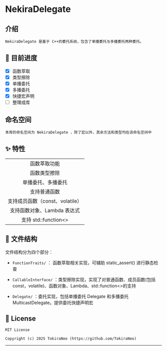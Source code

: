 # NekiraDelegate

## 介绍

```
NekiraDelegate 是基于 C++的委托系统，包含了单播委托与多播委托两种委托。
```

## 🚀 目前进度

- [x] 函数萃取
- [x] 类型擦除
- [x] 单播委托
- [x] 多播委托
- [x] 快捷宏声明
- [ ] 整理成库

## 命名空间

```
本库的命名空间为 NekiraDelegate ，除了宏以外，其余方法和类型均在该命名空间中
```

## ✨ 特性

|                                 |
| :-----------------------------: |
|          函数萃取功能           |
|          函数类型擦除           |
|       单播委托、多播委托        |
|          支持普通函数           |
| 支持成员函数（const、volatile） |
|   支持函数对象、Lambda 表达式   |
|      支持 std::function<>       |

## 📂 文件结构

文件结构分为四个部分：

- `FunctionTraits/` ： 函数萃取相关实现，可辅助 static_assert() 进行静态检查

- `CallableInterface/` ：类型擦除实现，实现了对普通函数、成员函数(包括 const，volatile)、函数对象、Lambda、std::function<>的支持

- `Delegate/` ：委托实现，包括单播委托 Delegate 和多播委托 MulticastDelegate。提供委托快捷声明宏

## 📜 License

```
MIT License

Copyright (c) 2025 TokiraNeo (https://github.com/TokiraNeo)
```

---
